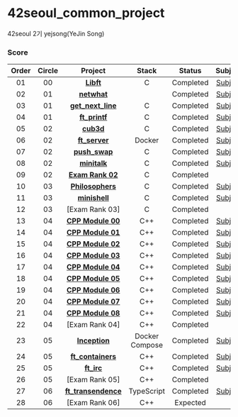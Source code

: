 # 42seoul_common_project
42seoul 2기 yejsong(YeJin Song)

### Score
 |Order|Circle|Project|Stack|Status|Subject|Score|
 |:---:|:---:|:---:|:---:|:---:|:---:|:---:|
 |01|00|[**Libft**](https://github.com/SongTofu/42seoul_common_project/tree/main/Libft)|C|Completed|[Subject](https://github.com/SongTofu/42seoul_common_project/blob/main/Libft/Libft.pdf)|[115/100]|
 |02|01|[**netwhat**]()||Completed|[Subject]()|[100/100]|
 |03|01|[**get_next_line**](https://github.com/SongTofu/42seoul_common_project/tree/main/get_next_line)|C|Completed|[Subject](https://github.com/SongTofu/42seoul_common_project/blob/main/get_next_line/Get%20Next%20Line.pdf)|[115/100]|
 |04|01|[**ft_printf**](https://github.com/SongTofu/42seoul_common_project/tree/main/ft_printf)|C|Completed|[Subject](https://github.com/SongTofu/42seoul_common_project/blob/main/ft_printf/printf.pdf)|[100/100]|
 |05|02|[**cub3d**](https://github.com/SongTofu/42seoul_common_project/tree/main/cub3d)|C|Completed|[Subject](https://github.com/SongTofu/42seoul_common_project/blob/main/cub3d/cub3D.pdf)|[110/100]|
 |06|02|[**ft_server**](https://github.com/SongTofu/42seoul_common_project/tree/main/ft_server)|Docker|Completed|[Subject](https://github.com/SongTofu/42seoul_common_project/blob/main/ft_server/circle02%20-%20ft_server.pdf)|[100/100]|
 |07|02|[**push_swap**](https://github.com/SongTofu/42seoul_common_project/tree/main/push_swap)|C|Completed|[Subject](https://github.com/SongTofu/42seoul_common_project/blob/main/push_swap/Push_swap.pdf)|[125/100]|
 |08|02|[**minitalk**](https://github.com/SongTofu/42seoul_common_project/tree/main/minitalk)|C|Completed|[Subject](https://github.com/SongTofu/42seoul_common_project/blob/main/minitalk/Minitalk.pdf)|[125/100]|
 |09|02|[**Exam Rank 02**]()|C|Completed||[100/100]|
 |10|03|[**Philosophers**](https://github.com/SongTofu/42seoul_common_project/tree/main/philosophers)|C|Completed|[Subject](https://github.com/SongTofu/42seoul_common_project/blob/main/philosophers/ng_3_philosophers.pdf)|[100/100]|
 |11|03|[**minishell**](https://github.com/SongTofu/42seoul_common_project/tree/main/minishell)|C|Completed|[Subject]()|[100/100]
 |12|03|[Exam Rank 03]|C|Completed||100 / 100|
 |13|04|[**CPP Module 00**](https://github.com/SongTofu/42seoul_common_project/tree/main/cpp/cpp00)|C++|Completed|[Subject](https://github.com/SongTofu/42seoul_common_project/blob/main/cpp/cpp00/C%2B%2B%20-%20Module%2000.pdf)|[98/100]|
 |14|04|[**CPP Module 01**](https://github.com/SongTofu/42seoul_common_project/tree/main/cpp/cpp01)|C++|Completed|[Subject](https://github.com/SongTofu/42seoul_common_project/blob/main/cpp/cpp01/C%2B%2B%20-%20Module%2001.pdf)|[82/100]|
 |15|04|[**CPP Module 02**](https://github.com/SongTofu/42seoul_common_project/tree/main/cpp/cpp02)|C++|Completed|[Subject](https://github.com/SongTofu/42seoul_common_project/blob/main/cpp/cpp02/C%2B%2B%20-%20Module%2002.pdf)|[80/100]|
 |16|04|[**CPP Module 03**](https://github.com/SongTofu/42seoul_common_project/tree/main/cpp/cpp03)|C++|Completed|[Subject](https://github.com/SongTofu/42seoul_common_project/blob/main/cpp/cpp03/C%2B%2B%20-%20Module%2003.pdf)|[100/100]|
 |17|04|[**CPP Module 04**](https://github.com/SongTofu/42seoul_common_project/tree/main/cpp/cpp04)|C++|Completed|[Subject](https://github.com/SongTofu/42seoul_common_project/blob/main/cpp/cpp04/C%2B%2B%20-%20Module%2004.pdf)|[100/100]|
 |18|04|[**CPP Module 05**](https://github.com/SongTofu/42seoul_common_project/tree/main/cpp/cpp05)|C++|Completed|[Subject](https://github.com/SongTofu/42seoul_common_project/blob/main/cpp/cpp05/C%2B%2B%20-%20Module%2005.pdf)|[100/100]|
 |19|04|[**CPP Module 06**](https://github.com/SongTofu/42seoul_common_project/tree/main/cpp/cpp06)|C++|Completed|[Subject](https://github.com/SongTofu/42seoul_common_project/blob/main/cpp/cpp06/C%2B%2B%20-%20Module%2006.pdf)|[100/100]|
 |20|04|[**CPP Module 07**](https://github.com/SongTofu/42seoul_common_project/tree/main/cpp/cpp07)|C++|Completed|[Subject](https://github.com/SongTofu/42seoul_common_project/blob/main/cpp/cpp07/C%2B%2B%20-%20Module%2007.pdf)|[100/100]|
 |21|04|[**CPP Module 08**](https://github.com/SongTofu/42seoul_common_project/tree/main/cpp/cpp08)|C++|Completed|[Subject](https://github.com/SongTofu/42seoul_common_project/blob/main/cpp/cpp08/C%2B%2B%20-%20Module%2008.pdf)|100/100|
 |22|04|[Exam Rank 04]|C++|Completed||100 / 100|
 |23|05|[**Inception**](https://github.com/SongTofu/42seoul_common_project/tree/main/Inception)|Docker Compose|Completed|[Subject](https://github.com/SongTofu/42seoul_common_project/blob/main/Inception/Inception.pdf)|100 / 100|
 |24|05|[**ft_containers**](https://github.com/SongTofu/42seoul_common_project/tree/main/ft_containers)|C++|Completed|[Subject](https://github.com/SongTofu/42seoul_common_project/blob/main/ft_containers/ft_containers.pdf)|80 / 100|
 |25|05|[**ft_irc**](https://github.com/SongTofu/42seoul_common_project/tree/main/ft_irc)|C++|Completed|[Subject](https://github.com/SongTofu/42seoul_common_project/blob/main/ft_irc/ft_irc.pdf)|125 / 100|
 |26|05|[Exam Rank 05]|C++|Completed||100 / 100|
 |27|06|[**ft_transendence**]()|TypeScript|Completed|[Subject]()|94 / 100|
 |28|06|[Exam Rank 06]|C++|Expected||? / 100|
